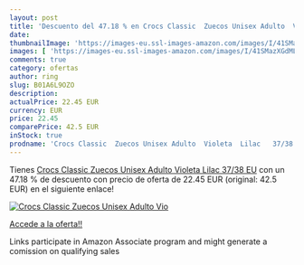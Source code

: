 ```yaml
---
layout: post
title: 'Descuento del 47.18 % en Crocs Classic  Zuecos Unisex Adulto  Vio'
date: 
thumbnailImage: 'https://images-eu.ssl-images-amazon.com/images/I/41SMazXGdML._SL200_.jpg'
images: [ 'https://images-eu.ssl-images-amazon.com/images/I/41SMazXGdML._SL200_.jpg' ]
comments: true
category: ofertas
author: ring
slug: B01A6L9OZO
description:
actualPrice: 22.45 EUR
currency: EUR
price: 22.45
comparePrice: 42.5 EUR
inStock: true
prodname: 'Crocs Classic  Zuecos Unisex Adulto  Violeta  Lilac   37/38 EU'
---
```


Tienes [Crocs Classic  Zuecos Unisex Adulto  Violeta  Lilac   37/38 EU](https://www.amazon.es/dp/B01A6L9OZO/?tag=tolees-21) con un 47.18 % de descuento con precio de oferta de 22.45 EUR (original: 42.5 EUR) en el siguiente enlace!

[![Crocs Classic  Zuecos Unisex Adulto  Vio](https://images-eu.ssl-images-amazon.com/images/I/41SMazXGdML._SL200_.jpg)](https://www.amazon.es/dp/B01A6L9OZO/?tag=tolees-21)

[Accede a la oferta!!](https://www.amazon.es/dp/B01A6L9OZO/?tag=tolees-21)

Links participate in Amazon Associate program and might generate a comission on qualifying sales



